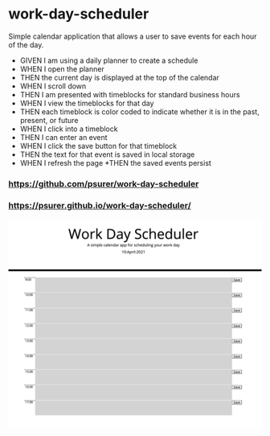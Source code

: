 # work-day-scheduler
Simple calendar application that allows a user to save events for each hour of the day.

* GIVEN I am using a daily planner to create a schedule
* WHEN I open the planner
* THEN the current day is displayed at the top of the calendar
* WHEN I scroll down
* THEN I am presented with timeblocks for standard business hours
* WHEN I view the timeblocks for that day
* THEN each timeblock is color coded to indicate whether it is in the past, present, or future
* WHEN I click into a timeblock
* THEN I can enter an event
* WHEN I click the save button for that timeblock
* THEN the text for that event is saved in local storage
* WHEN I refresh the page
*THEN the saved events persist

### https://github.com/psurer/work-day-scheduler
### https://psurer.github.io/work-day-scheduler/

![screen shot](./assets/images/screenshot.png)
